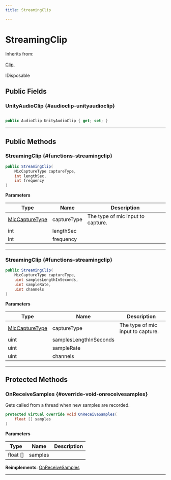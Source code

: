```yaml
---
title: StreamingClip

---
```


# StreamingClip







Inherits from: <br></br>[Clip](/versioned_docs/version-22-Mar-2023/unity-api/api/UnityEngine.XR.MagicLeap/MLAudioInput/UnityEngine.XR.MagicLeap.MLAudioInput.Clip.md),<br></br>IDisposable




## Public Fields

### UnityAudioClip {#audioclip-unityaudioclip}

```csharp

public AudioClip UnityAudioClip { get; set; }

```






-----------

## Public Methods

###  StreamingClip {#functions-streamingclip}

```csharp
public StreamingClip(
    MicCaptureType captureType,
    int lengthSec,
    int frequency
)
```


**Parameters**

| Type | Name  | Description  | 
|--|--|--|
| [MicCaptureType](/versioned_docs/version-22-Mar-2023/unity-api/api/UnityEngine.XR.MagicLeap/MLAudioInput/UnityEngine.XR.MagicLeap.MLAudioInput.md#enums-miccapturetype) |captureType|The type of mic input to capture. |
| int |lengthSec||
| int |frequency||






-----------

###  StreamingClip {#functions-streamingclip}

```csharp
public StreamingClip(
    MicCaptureType captureType,
    uint samplesLengthInSeconds,
    uint sampleRate,
    uint channels
)
```


**Parameters**

| Type | Name  | Description  | 
|--|--|--|
| [MicCaptureType](/versioned_docs/version-22-Mar-2023/unity-api/api/UnityEngine.XR.MagicLeap/MLAudioInput/UnityEngine.XR.MagicLeap.MLAudioInput.md#enums-miccapturetype) |captureType|The type of mic input to capture. |
| uint |samplesLengthInSeconds||
| uint |sampleRate||
| uint |channels||






-----------

## Protected Methods

### OnReceiveSamples {#override-void-onreceivesamples}

Gets called from a thread when new samples are recorded. 

```csharp
protected virtual override void OnReceiveSamples(
    float [] samples
)
```


**Parameters**

| Type | Name  | Description  | 
|--|--|--|
| float [] |samples||




**Reimplements**: [OnReceiveSamples](/versioned_docs/version-22-Mar-2023/unity-api/api/UnityEngine.XR.MagicLeap/MLAudioInput/UnityEngine.XR.MagicLeap.MLAudioInput.Clip.md#abstract-void-onreceivesamples)



-----------


